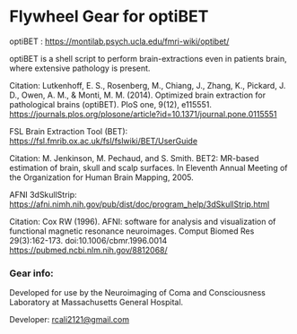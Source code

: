 # Flywheel Gear for optiBET 

optiBET : https://montilab.psych.ucla.edu/fmri-wiki/optibet/ 

optiBET is a shell script to perform brain-extractions even in patients brain, where extensive pathology is present.

Citation: Lutkenhoff, E. S., Rosenberg, M., Chiang, J., Zhang, K., Pickard, J. D., Owen, A. M., & Monti, M. M. (2014). Optimized brain extraction for pathological brains (optiBET). PloS one, 9(12), e115551. https://journals.plos.org/plosone/article?id=10.1371/journal.pone.0115551



FSL Brain Extraction Tool (BET): https://fsl.fmrib.ox.ac.uk/fsl/fslwiki/BET/UserGuide

Citation: M. Jenkinson, M. Pechaud, and S. Smith. BET2: MR-based estimation of brain, skull and scalp surfaces. In Eleventh Annual Meeting of the Organization for Human Brain Mapping, 2005.

AFNI 3dSkullStrip: https://afni.nimh.nih.gov/pub/dist/doc/program_help/3dSkullStrip.html

Citation: Cox RW (1996). AFNI: software for analysis and visualization of functional magnetic resonance neuroimages. Comput Biomed Res 29(3):162-173. doi:10.1006/cbmr.1996.0014
https://pubmed.ncbi.nlm.nih.gov/8812068/


### Gear info: ###

Developed for use by the Neuroimaging of Coma and Consciousness Laboratory at Massachusetts General Hospital.

Developer: rcali2121@gmail.com
